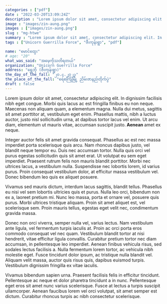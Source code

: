 ```yaml
---
categories : ["pdf"]
date : "2022-03-20T13:09:24Z"
description : "Lorem ipsum dolor sit amet, consectetur adipiscing elit. In dignissim facilisis nibh eget congue. Morbi quis lacus ac est fringilla finibus eu non neque."
image : "images/zin-aung.png"
images : ["images/zin-aung.png"]
slug : "mg-htwe"
summary : "Lorem ipsum dolor sit amet, consectetur adipiscing elit. In dignissim facilisis nibh eget congue. Morbi quis lacus ac est fringilla finibus eu non neque."
tags : ["Unicorn Guerrilla Force", "ဇီးကုန်းရွာ", "pdf"]

name: "မောင်ထွေး"
# age: "20"
what_was_said: "အမေ့ကိုသတိရတယ်"
organization: "Unicorn Guerrilla Force"
address: "ရွှေဘို (ဇီးကုန်းရွာ)"
the_day_of_the_fall: "၂၀.၄.၂၀၂၃"
the_place_of_the_fall: "ရေစကြိုမြို့ ညိမ်းဇာနည်တိုက်ပွဲ"
draft : false
---
```


Lorem ipsum dolor sit amet, consectetur adipiscing elit. In dignissim facilisis nibh eget congue. Morbi quis lacus ac est fringilla finibus eu non neque. Maecenas non aliquam quam, a elementum magna. Nulla dui metus, sagittis sit amet porttitor at, vestibulum eget enim. Phasellus mattis, nibh a luctus auctor, justo nisl sollicitudin urna, at dapibus tortor lacus vel enim. Ut arcu diam, elementum ut mauris vitae, accumsan suscipit justo.<strong> Aenean </strong> amet ex neque.

Integer auctor felis sit amet gravida consequat. Phasellus ac est nec massa imperdiet porta scelerisque quis arcu. Nam rhoncus dapibus justo, vel blandit neque tempor eu. Duis nec accumsan tortor. Nulla quis orci vel purus egestas sollicitudin quis sit amet erat. Ut volutpat eu sem eget imperdiet. Praesent rutrum felis non mauris blandit porttitor. Morbi nec ultrices lacus, a vestibulum nulla. Suspendisse nec lobortis lorem, id varius purus. Proin consequat vestibulum dolor, at efficitur massa vestibulum vel. Donec bibendum leo quis ex aliquet posuere.

Vivamus sed mauris dictum, interdum lacus sagittis, blandit tellus. Phasellus eu nisi vel sem lobortis ultricies quis et purus. Nulla leo orci, bibendum non ex a, laoreet pretium mi. Nunc leo massa, porta et ornare vel, posuere quis purus. Morbi ultrices tristique aliquam. Proin sit amet aliquet est, vel scelerisque sem. Proin mauris tellus, egestas eget velit nec, condimentum gravida massa.

Donec non orci viverra, semper nulla vel, varius lectus. Nam vestibulum ante ligula, vel fermentum turpis iaculis at. Proin ac orci porta eros commodo consequat vel nec quam. Vestibulum blandit tortor at nisi hendrerit, vitae efficitur ligula convallis. Curabitur pretium tortor nec diam accumsan, in pellentesque leo imperdiet. Aenean finibus vehicula risus, sed sodales lectus facilisis a. Nulla fermentum lorem tortor, ac vehicula nibh molestie eget. Fusce tincidunt dolor ipsum, ac tristique nulla blandit vel. Aliquam velit massa, auctor quis risus quis, dapibus euismod turpis. Vestibulum dignissim fringilla ex vitae iaculis.

Vivamus bibendum sapien urna. Praesent facilisis felis in efficitur tincidunt. Pellentesque ac neque et dolor pharetra tincidunt a in nunc. Pellentesque eget eros sit amet nunc varius scelerisque. Fusce at lectus a turpis suscipit ullamcorper. Aenean faucibus lorem vel orci volutpat, sit amet semper est dictum. Curabitur rhoncus turpis ac nibh consectetur scelerisque.

